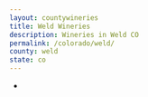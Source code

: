 ```yaml
---
layout: countywineries
title: Weld Wineries
description: Wineries in Weld CO
permalink: /colorado/weld/
county: weld
state: co
---
```

-
